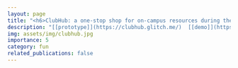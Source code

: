 ```yaml
---
layout: page
title: "<h6>ClubHub: a one-stop shop for on-campus resources during the pandemics</h6>"
description: "[[prototype]](https://clubhub.glitch.me/)  [[demo]](https://www.youtube.com/watch?v=dDxIg5bsNx8)"
img: assets/img/clubhub.jpg
importance: 5
category: fun
related_publications: false
---
```

